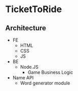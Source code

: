 # TicketToRide

## Architecture

- FE
    - HTML
    - CSS
    - JS
- BE
    - Node.JS
        - Game Business Logic
- Name API
    - Word generator module